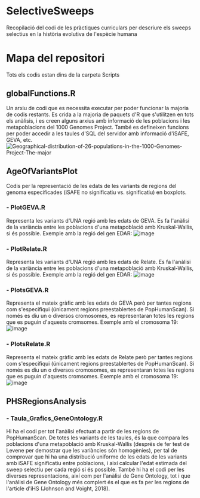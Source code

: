 # SelectiveSweeps
Recopilació del codi de les pràctiques curriculars per descriure els sweeps selectius en la història evolutiva de l'espècie humana

# Mapa del repositori
Tots els codis estan dins de la carpeta Scripts

## globalFunctions.R
Un arxiu de codi que es necessita executar per poder funcionar la majoria de codis restants. Es crida a la majoria de paquets d'R que s'utilitzen en tots els anàlisis, i es creen alguns arxius amb informació de les poblacions i les metapoblacions del 1000 Genomes Project. També es defineixen funcions per poder accedir a les taules d'SQL del servidor amb informació d'iSAFE, GEVA, etc. 
![Geographical-distribution-of-26-populations-in-the-1000-Genomes-Project-The-major](https://user-images.githubusercontent.com/112875889/188856397-63e4e934-79da-4d51-b7ed-18cd22b0027c.png)

## AgeOfVariantsPlot
Codis per la representació de les edats de les variants de regions del genoma especificades (iSAFE no significatiu vs. significatiu) en boxplots.
### - PlotGEVA.R
Representa les variants d'UNA regió amb les edats de GEVA. Es fa l'anàlisi de la variància entre les poblacions d'una metapoblació amb Kruskal-Wallis, si és possible.
Exemple amb la regió del gen EDAR:
![image](https://user-images.githubusercontent.com/112875889/188856645-cf53c0bd-d6ee-45ba-a078-c400641803bc.png)

### - PlotRelate.R
Representa les variants d'UNA regió amb les edats de Relate. Es fa l'anàlisi de la variància entre les poblacions d'una metapoblació amb Kruskal-Wallis, si és possible. 
Exemple amb la regió del gen EDAR:
![image](https://user-images.githubusercontent.com/112875889/188856759-93ade5e1-2f95-406f-bae0-059b7a623074.png)

### - PlotsGEVA.R
Representa el mateix gràfic amb les edats de GEVA però per tantes regions com s'especifiqui (únicament regions preestablertes de PopHumanScan). Si només es diu un o diversos cromosomes, es representaran totes les regions que es puguin d'aquests cromsomes. 
Exemple amb el cromosoma 19:
![image](https://user-images.githubusercontent.com/112875889/188857403-b3b945a9-926f-4f42-9f0e-6913fa1a688c.png)

### - PlotsRelate.R
Representa el mateix gràfic amb les edats de Relate però per tantes regions com s'especifiqui (únicament regions preestablertes de PopHumanScan). Si només es diu un o diversos cromosomes, es representaran totes les regions que es puguin d'aquests cromsomes. 
Exemple amb el cromosoma 19:
![image](https://user-images.githubusercontent.com/112875889/188857565-feb574aa-0867-4e68-89b7-d6fb8d6e160d.png)

## PHSRegionsAnalysis
### - Taula_Grafics_GeneOntology.R

Hi ha el codi per tot l'anàlisi efectuat a partir de les regions de PopHumanScan. De totes les variants de les taules, és la que compara les poblacions d'una metapoblació amb Kruskal-Wallis (després de fer test de Levene per demostrar que les variàncies són homogènies), per tal de comprovar que hi ha una distribució uniforme de les edats de les variants amb iSAFE significatiu entre poblacions, i així calcular l'edat estimada del sweep selectiu per cada regió si és possible. 
També hi ha el codi per les diverses representacions, així com per l'anàlisi de Gene Ontology, tot i que l'anàlisi de Gene Ontology més complert és el que es fa per les regions de l'article d'iHS (Johnson and Voight, 2018). 


